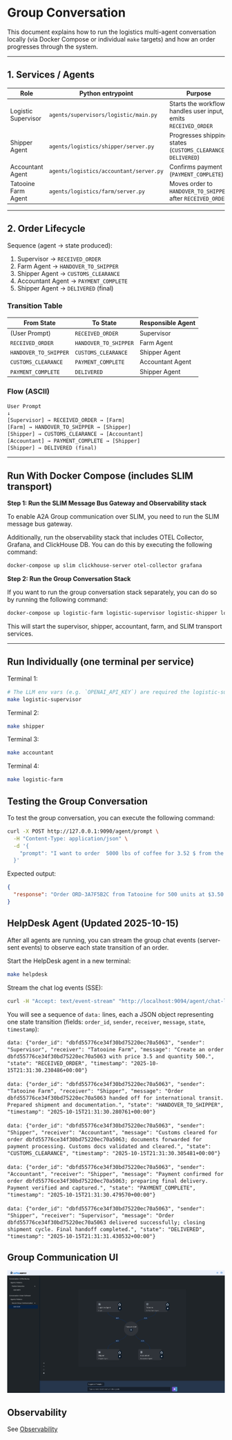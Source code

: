 # Group Conversation

This document explains how to run the logistics multi-agent conversation locally (via Docker Compose or individual `make` targets) and how an order progresses through the system.

---

## 1. Services / Agents

| Role                | Python entrypoint                       | Purpose                                                         |
| ------------------- | --------------------------------------- | --------------------------------------------------------------- |
| Logistic Supervisor | `agents/supervisors/logistic/main.py`   | Starts the workflow, handles user input, emits `RECEIVED_ORDER` |
| Shipper Agent       | `agents/logistics/shipper/server.py`    | Progresses shipping states (`CUSTOMS_CLEARANCE`, `DELIVERED`)   |
| Accountant Agent    | `agents/logistics/accountant/server.py` | Confirms payment (`PAYMENT_COMPLETE`)                           |
| Tatooine Farm Agent | `agents/logistics/farm/server.py`       | Moves order to `HANDOVER_TO_SHIPPER` after `RECEIVED_ORDER`     |

---

## 2. Order Lifecycle

Sequence (agent → state produced):

1. Supervisor → `RECEIVED_ORDER`
2. Farm Agent → `HANDOVER_TO_SHIPPER`
3. Shipper Agent → `CUSTOMS_CLEARANCE`
4. Accountant Agent → `PAYMENT_COMPLETE`
5. Shipper Agent → `DELIVERED` (final)

### Transition Table

| From State            | To State              | Responsible Agent |
| --------------------- | --------------------- | ----------------- |
| (User Prompt)         | `RECEIVED_ORDER`      | Supervisor        |
| `RECEIVED_ORDER`      | `HANDOVER_TO_SHIPPER` | Farm Agent        |
| `HANDOVER_TO_SHIPPER` | `CUSTOMS_CLEARANCE`   | Shipper Agent     |
| `CUSTOMS_CLEARANCE`   | `PAYMENT_COMPLETE`    | Accountant Agent  |
| `PAYMENT_COMPLETE`    | `DELIVERED`           | Shipper Agent     |

### Flow (ASCII)

```
User Prompt
↓
[Supervisor] → RECEIVED_ORDER → [Farm]
[Farm] → HANDOVER_TO_SHIPPER → [Shipper]
[Shipper] → CUSTOMS_CLEARANCE → [Accountant]
[Accountant] → PAYMENT_COMPLETE → [Shipper]
[Shipper] → DELIVERED (final)
```

---

## Run With Docker Compose (includes SLIM transport)

**Step 1: Run the SLIM Message Bus Gateway and Observability stack**

To enable A2A Group communication over SLIM, you need to run the SLIM message bus gateway.

Additionally, run the observability stack that includes OTEL Collector, Grafana, and ClickHouse DB. You can do this by executing the following command:

```sh
docker-compose up slim clickhouse-server otel-collector grafana
```

**Step 2: Run the Group Conversation Stack**

If you want to run the group conversation stack separately, you can do so by running the following command:

```sh
docker-compose up logistic-farm logistic-supervisor logistic-shipper logistic-accountant
```

This will start the supervisor, shipper, accountant, farm, and SLIM transport services.

---

## Run Individually (one terminal per service)

Terminal 1:

```sh
# The LLM env vars (e.g. `OPENAI_API_KEY`) are required the logistic-supervisor.
make logistic-supervisor
```

Terminal 2:

```sh
make shipper
```

Terminal 3:

```sh
make accountant
```

Terminal 4:

```sh
make logistic-farm
```

## Testing the Group Conversation

To test the group conversation, you can execute the following command:

```sh
curl -X POST http://127.0.0.1:9090/agent/prompt \
  -H "Content-Type: application/json" \
  -d '{
    "prompt": "I want to order  5000 lbs of coffee for 3.52 $ from the Tatooine farm."
  }'
```

Expected output:

```json
{
  "response": "Order ORD-3A7F5B2C from Tatooine for 500 units at $3.50 has been successfully delivered."
}
```

## HelpDesk Agent (Updated 2025-10-15)

After all agents are running, you can stream the group chat events (server-sent events) to observe each state transition of an order.

Start the HelpDesk agent in a new terminal:
```sh
make helpdesk
```

Stream the chat log events (SSE):
```sh
curl -H "Accept: text/event-stream" "http://localhost:9094/agent/chat-logs"
```

You will see a sequence of `data:` lines, each a JSON object representing one state transition (fields: `order_id`, `sender`, `receiver`, `message`, `state`, `timestamp`):

```
data: {"order_id": "dbfd55776ce34f30bd75220ec70a5063", "sender": "Supervisor", "receiver": "Tatooine Farm", "message": "Create an order dbfd55776ce34f30bd75220ec70a5063 with price 3.5 and quantity 500.", "state": "RECEIVED_ORDER", "timestamp": "2025-10-15T21:31:30.230486+00:00"}

data: {"order_id": "dbfd55776ce34f30bd75220ec70a5063", "sender": "Tatooine Farm", "receiver": "Shipper", "message": "Order dbfd55776ce34f30bd75220ec70a5063 handed off for international transit. Prepared shipment and documentation.", "state": "HANDOVER_TO_SHIPPER", "timestamp": "2025-10-15T21:31:30.280761+00:00"}

data: {"order_id": "dbfd55776ce34f30bd75220ec70a5063", "sender": "Shipper", "receiver": "Accountant", "message": "Customs cleared for order dbfd55776ce34f30bd75220ec70a5063; documents forwarded for payment processing. Customs docs validated and cleared.", "state": "CUSTOMS_CLEARANCE", "timestamp": "2025-10-15T21:31:30.305481+00:00"}

data: {"order_id": "dbfd55776ce34f30bd75220ec70a5063", "sender": "Accountant", "receiver": "Shipper", "message": "Payment confirmed for order dbfd55776ce34f30bd75220ec70a5063; preparing final delivery. Payment verified and captured.", "state": "PAYMENT_COMPLETE", "timestamp": "2025-10-15T21:31:30.479570+00:00"}

data: {"order_id": "dbfd55776ce34f30bd75220ec70a5063", "sender": "Shipper", "receiver": "Supervisor", "message": "Order dbfd55776ce34f30bd75220ec70a5063 delivered successfully; closing shipment cycle. Final handoff completed.", "state": "DELIVERED", "timestamp": "2025-10-15T21:31:31.430532+00:00"}
```

## Group Communication UI

![Group Communication UI](../images/group_communication_ui.png)

## Observability

See [Observability](../README.md#observability)
